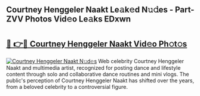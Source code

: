 ## Courtney Henggeler Naakt Le𝚊k𝚎d N𝚞𝚍es - Part-ZVV Photos Vid𝚎o Le𝚊ks EDxwn

# <h2><a href="http://fb9upmq.evod.top/?m=Courtney+Henggeler+Naakt">🔗 👉🔴 Courtney Henggeler Naakt Vid𝚎o Ph𝚘t𝚘s</a></h2>

[![Courtney Henggeler Naakt N𝚞d𝚎s](https://i.imgur.com/8V9OHl7.gif)](http://fb9upmq.evod.top/?m=Courtney+Henggeler+Naakt)
Web celebrity Courtney Henggeler Naakt and multimedia artist, recognized for posting dance and lifestyle content through solo and collaborative dance routines and mini vlogs. The public's perception of Courtney Henggeler Naakt has shifted over the years, from a beloved celebrity to a controversial figure. 
